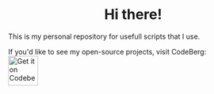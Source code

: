 <h1 align="center">Hi there!</h1>
This is my personal repository for usefull scripts that I use.

If you'd like to see my open-source projects, visit CodeBerg:  
<a href="https://codeberg.org/nulltrack">
    <img alt="Get it on Codeberg" src="https://pages.codeberg.org/pstorch/get-it-on-legacy.png" height="60">
</a>
